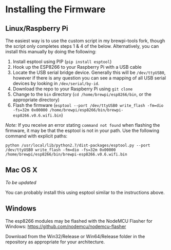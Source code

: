 # Installing the Firmware

## Linux/Raspberry Pi
The easiest way is to use the custom script in my brewpi-tools fork, though the script only completes steps 1 & 4 of the below. Alternatively, you can install this manually by doing the following:

1. Install esptool using PIP (`pip install esptool`)
2. Hook up the ESP8266 to your Raspberry Pi with a USB cable
3. Locate the USB serial bridge device. Generally this will be `/dev/ttyUSB0`, however if there is any question you can see a mapping of all USB serial devices by looking in `/dev/serial/by-id`.
4. Download the repo to your Raspberry Pi using `git clone`
5. Change to the `bin` directory (`cd /home/brewpi/esp8266/bin`, or the appropriate directory)
6. Flash the firmware (`esptool --port /dev/ttyUSB0 write_flash -fm=dio -fs=32m 0x00000 /home/brewpi/esp8266/bin/brewpi-esp8266.v0.6.wifi.bin`)

*Note:*  If you receive an error stating `command not found` when flashing the firmware, it may be that the esptool is not in your path.  Use the following command with explicit paths:

`python /usr/local/lib/python2.7/dist-packages/esptool.py --port /dev/ttyUSB0 write_flash -fm=dio -fs=32m 0x00000 /home/brewpi/esp8266/bin/brewpi-esp8266.v0.6.wifi.bin`


## Mac OS X
*To be updated*

You can probably install this using esptool similar to the instructions above.


## Windows
The esp8266 modules may be flashed with the NodeMCU Flasher for Windows:
https://github.com/nodemcu/nodemcu-flasher

Download from the Win32/Release or Win64/Release folder in the repository as appropriate for your architecture.
